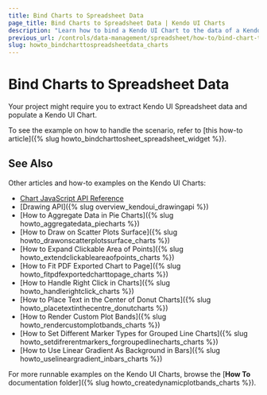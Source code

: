 ```yaml
---
title: Bind Charts to Spreadsheet Data
page_title: Bind Charts to Spreadsheet Data | Kendo UI Charts
description: "Learn how to bind a Kendo UI Chart to the data of a Kendo UI Spreadsheet widget."
previous_url: /controls/data-management/spreadsheet/how-to/bind-chart-to-range
slug: howto_bindcharttospreadsheetdata_charts
---
```


# Bind Charts to Spreadsheet Data

Your project might require you to extract Kendo UI Spreadsheet data and populate a Kendo UI Chart.

To see the example on how to handle the scenario, refer to [this how-to article]({% slug howto_bindcharttosheet_spreadsheet_widget %}).

## See Also

Other articles and how-to examples on the Kendo UI Charts:

* [Chart JavaScript API Reference](/api/javascript/dataviz/ui/chart)
* [Drawing API]({% slug overview_kendoui_drawingapi %})
* [How to Aggregate Data in Pie Charts]({% slug howto_aggregatedata_piecharts %})
* [How to Draw on Scatter Plots Surface]({% slug howto_drawonscatterplotssurface_charts %})
* [How to Expand Clickable Area of Points]({% slug howto_extendclickableareaofpoints_charts %})
* [How to Fit PDF Exported Chart to Page]({% slug howto_fitpdfexportedcharttopage_charts %})
* [How to Handle Right Click in Charts]({% slug howto_handlerightclick_charts %})
* [How to Place Text in the Center of Donut Charts]({% slug howto_placetextinthecentre_donutcharts %})
* [How to Render Custom Plot Bands]({% slug howto_rendercustomplotbands_charts %})
* [How to Set Different Marker Types for Grouped Line Charts]({% slug howto_setdifrerentmarkers_forgroupedlinecharts_charts %})
* [How to Use Linear Gradient As Background in Bars]({% slug howto_uselineargradient_inbars_charts %})

For more runnable examples on the Kendo UI Charts, browse the [**How To** documentation folder]({% slug howto_createdynamicplotbands_charts %}).

